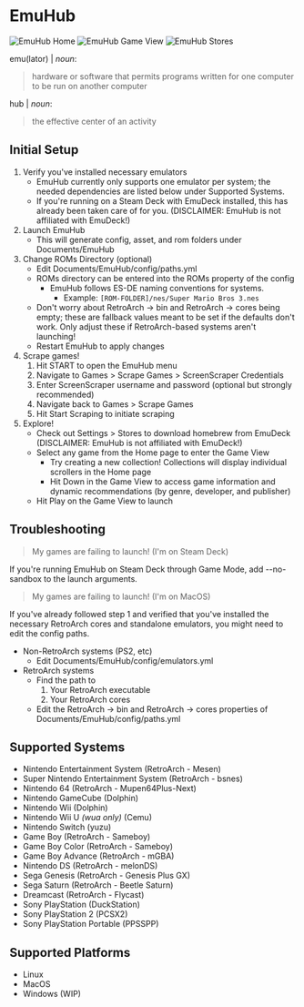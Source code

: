 # EmuHub

![EmuHub Home](https://github.com/ryandavidmercado/emu-hub/assets/78172310/3ccb4bc2-5171-4125-a2e7-5c049a2e71cf)
![EmuHub Game View](https://github.com/ryandavidmercado/emu-hub/assets/78172310/696f4025-ca7e-4b7f-9c7b-735c6f610152)
![EmuHub Stores](https://github.com/ryandavidmercado/emu-hub/assets/78172310/914a6941-b217-4fd7-be2b-3025c7ef9374)


emu(lator) | *noun*:
> hardware or software that permits programs written for one computer to be run on another computer

hub | *noun*:
> the effective center of an activity

## Initial Setup
1. Verify you've installed necessary emulators
    * EmuHub currently only supports one emulator per system; the needed dependencies are listed below under Supported Systems.
    * If you're running on a Steam Deck with EmuDeck installed, this has already been taken care of for you. (DISCLAIMER: EmuHub is not affiliated with EmuDeck!)
1. Launch EmuHub
    * This will generate config, asset, and rom folders under Documents/EmuHub
1. Change ROMs Directory (optional)
    * Edit Documents/EmuHub/config/paths.yml
    * ROMs directory can be entered into the ROMs property of the config
      * EmuHub follows ES-DE naming conventions for systems.
          * Example: `[ROM-FOLDER]/nes/Super Mario Bros 3.nes`
    * Don't worry about RetroArch -> bin and RetroArch -> cores being empty; these are fallback values meant to be set if the defaults don't work. Only adjust these if RetroArch-based systems aren't launching!
    * Restart EmuHub to apply changes
1. Scrape games!
    1. Hit START to open the EmuHub menu
    1. Navigate to Games > Scrape Games > ScreenScraper Credentials
    1. Enter ScreenScraper username and password (optional but strongly recommended)
    1. Navigate back to Games > Scrape Games
    1. Hit Start Scraping to initiate scraping
1. Explore!
    * Check out Settings > Stores to download homebrew from EmuDeck (DISCLAIMER: EmuHub is not affiliated with EmuDeck!)
    * Select any game from the Home page to enter the Game View
        * Try creating a new collection! Collections will display individual scrollers in the Home page
        * Hit Down in the Game View to access game information and dynamic recommendations (by genre, developer, and publisher)
    * Hit Play on the Game View to launch
  
## Troubleshooting
> My games are failing to launch! (I'm on Steam Deck)

If you're running EmuHub on Steam Deck through Game Mode, add --no-sandbox to the launch arguments.

> My games are failing to launch! (I'm on MacOS)

If you've already followed step 1 and verified that you've installed the necessary RetroArch cores and standalone emulators, you might need to edit the config paths.
* Non-RetroArch systems (PS2, etc)
    * Edit Documents/EmuHub/config/emulators.yml
* RetroArch systems
    * Find the path to
        1. Your RetroArch executable
        2. Your RetroArch cores
    * Edit the RetroArch -> bin and RetroArch -> cores properties of Documents/EmuHub/config/paths.yml  

## Supported Systems
* Nintendo Entertainment System (RetroArch - Mesen)
* Super Nintendo Entertainment System (RetroArch - bsnes)
* Nintendo 64 (RetroArch - Mupen64Plus-Next)
* Nintendo GameCube (Dolphin)
* Nintendo Wii (Dolphin)
* Nintendo Wii U *(wua only)* (Cemu)
* Nintendo Switch (yuzu)
* Game Boy (RetroArch - Sameboy)
* Game Boy Color (RetroArch - Sameboy)
* Game Boy Advance (RetroArch - mGBA)
* Nintendo DS (RetroArch - melonDS)
* Sega Genesis (RetroArch - Genesis Plus GX)
* Sega Saturn (RetroArch - Beetle Saturn)
* Dreamcast (RetroArch - Flycast)
* Sony PlayStation (DuckStation)
* Sony PlayStation 2 (PCSX2)
* Sony PlayStation Portable (PPSSPP)

## Supported Platforms
* Linux
* MacOS
* Windows (WIP)
